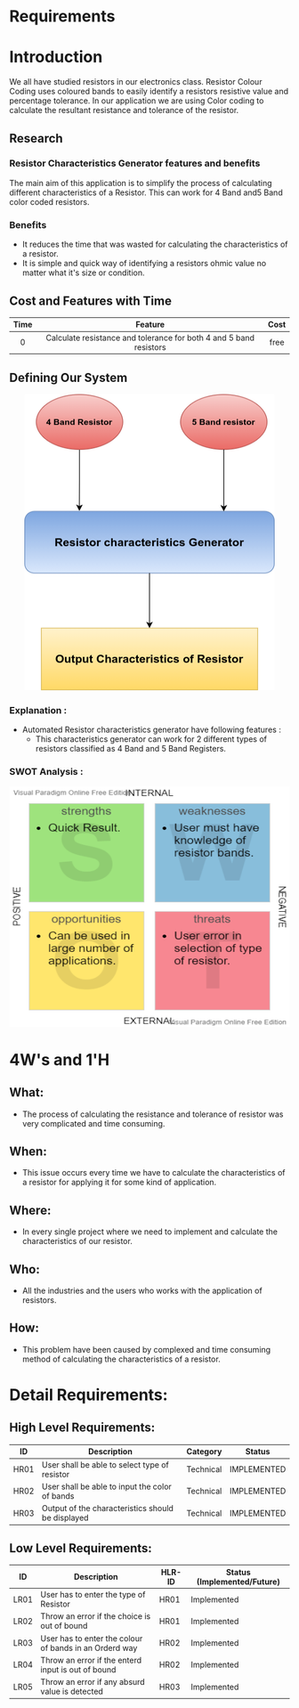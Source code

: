 

# Requirements
# Introduction
We all have studied resistors in our electronics class. Resistor Colour Coding uses coloured bands to easily identify a resistors resistive value and percentage tolerance. In our application we are using Color coding to calculate the resultant resistance and tolerance of the resistor.

## Research

### Resistor Characteristics Generator features and benefits
The main aim of this application is to simplify the process of calculating different characteristics of a Resistor. This can work for 4 Band and5 Band color coded resistors.




### Benefits
- It reduces the time that was wasted for calculating the characteristics of a resistor. 
- It is simple and quick way of identifying a resistors ohmic value no matter what it's size or condition.
## Cost and Features with Time
| Time |  Feature| Cost 
|:--------:|:-------------:|:-------------:|
| 0 | Calculate resistance and tolerance for both 4 and 5 band resistors | free

## Defining Our System

<p align="center">
  <img width="450" height="532" src="https://github.com/Ayush1146/Mini_Project/blob/071bdcd1d01dc901d48d5a2986d40b5802180257/1_Requirements/Untitled%20Diagram.png">
</p>

### Explanation :
* Automated Resistor characteristics generator have following features :
	* This characteristics generator can work for 2 different types of resistors classified as 4 Band and 5 Band Registers.

### SWOT Analysis :
<p align="center">
  <img width="572" height="432" src="https://github.com/Ayush1146/Mini_Project/blob/583d4705de81ab10c86ec5e47bb92ed1a04fd025/1_Requirements/SWOT%20ANALYSIS.jpg.png">
</p>

# 4W's and 1'H

## What: 
* The process of calculating the resistance and tolerance of resistor was very complicated and time consuming.
## When:
* This issue occurs every time we have to calculate the characteristics of a resistor for applying it for some kind of application.
## Where:
* In every single project where we need to implement and calculate the characteristics of our resistor.
## Who:
* All the industries and the users who works with the application of resistors.

## How:
* This problem have been caused by complexed and time consuming method of calculating the characteristics of a resistor.

# Detail Requirements:

## High Level Requirements:
| ID | Description | Category | Status | 
| ----- | ----- | ------- | ---------|
| HR01 | User shall be able to select type of resistor | Technical | IMPLEMENTED | 
| HR02 | User shall be able to input the color of bands  | Technical | IMPLEMENTED |
| HR03 | Output of the characteristics should be displayed   | Technical | IMPLEMENTED|
## Low Level Requirements:

|ID  | Description | HLR-ID | Status (Implemented/Future)|
|----|-------------|--------|----------------------------|
|LR01| User has to enter the type of Resistor | HR01 | Implemented |
|LR02| Throw an error if the choice is out of bound | HR01 | Implemented |
|LR03| User has to enter the colour of bands in an Orderd way | HR02 | Implemented |
|LR04| Throw an error if the enterd input is out of bound | HR02 | Implemented |
|LR05| Throw an error if any absurd value is detected | HR03 | Implemented |
